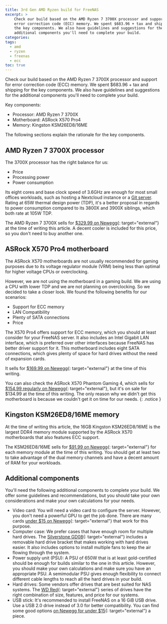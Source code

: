 ```yaml
---
title: 3rd Gen AMD Ryzen build for FreeNAS
excerpt: >
    Check our build based on the AMD Ryzen 7 3700X processor and support for
    error correction code (ECC) memory. We spent $683.96 + tax and shipping for
    the key components. We also have guidelines and suggestions for the
    additional components you'll need to complete your build.
categories:
tags:
  - amd
  - ryzen
  - freenas
  - ecc
toc: true
---
```


Check our build based on the AMD Ryzen 7 3700X processor and support for error
correction code (ECC) memory. We spent $683.96 + tax and shipping for the key
components. We also have guidelines and suggestions for the additional
components you'll need to complete your build.

Key components:

* Processor: AMD Ryzen 7 3700X
* Motherboard: ASRock X570 Pro4
* Memory: Kingston KSM26ED8/16ME

The following sections explain the rationale for the key components.

## AMD Ryzen 7 3700X processor

The 3700X processor has the right balance for us:

* Price
* Processing power
* Power consumption

Its eight cores and base clock speed of 3.6GHz are enough for most small offices
workloads, such as hosting a Nextcloud instance or a [Git server][4]. Rating at
65W thermal design power (TDP), it's a better proposal in regards to power
consumption compared to its 3800X and 3900X siblings, which both rate at 105W
TDP.

The AMD Ryzen 7 3700X sells for [$329.99 on Newegg][0]{: target="external"} at
the time of writing this article. A decent cooler is included for this price, so
you don't need to buy another one.

## ASRock X570 Pro4 motherboard

The ASRock X570 motherboards are not usually recommended for gaming purposes due
to its voltage regulator module (VRM) being less than optimal for higher voltage
CPUs or overclocking.

However, we are not using the motherboard in a gaming build. We are using a CPU
with lower TDP and we are not planning on overclocking. So we decided to take a
closer look. We found the following benefits for our scenarios:

* Support for ECC memory
* LAN Compatibility
* Plenty of SATA connections
* Price

The X570 Pro4 offers support for ECC memory, which you should at least consider
for your FreeNAS server. It also includes an Intel Gigabit LAN interface, which
is preferred over other interfaces because FreeNAS has better driver support for
it. This motherboard includes eight SATA connections, which gives plenty of
space for hard drives without the need of expansion cards.

It sells for [$169.99 on Newegg][1]{: target="external"} at the time of this
writing.

You can also check the ASRock X570 Phantom Gaming 4, which sells for [$154.99
regularly on Newegg][3]{: target="external"}, but it's on sale for $134.99 at
the time of this writing. The only reason why we didn't get this motherboard is
because we couldn't get it on time for our needs.
{: .notice }

## Kingston KSM26ED8/16ME memory

At the time of writing this article, the 16GB Kingston KSM26ED8/16ME is the
largest DDR4 memory module supported by the ASRock X570 motherboards that also
features ECC support.

The KSM26ED8/16ME sells for [$91.99 on Newegg][2]{: target="external"} for each
memory module at the time of this writing. You should get at least two to take
advantage of the dual memory channels and have a decent amount of RAM for your
workloads.

## Additional components

You'll need the following additional components to complete your build. We offer
some guidelines and recommendations, but you should take your own considerations
and make your own calculations for your needs.

* Video card: You will need a video card to configure the server. However, you
  don't need a powerful GPU to get the job done. There are many cards [under $15
  on Newegg][6]{: target="external"} that work for this purpose.
* Computer case: We prefer cases that have enough room for multiple hard drives.
  The [Silverstone GD08][5]{: target="external"} includes a removable hard drive
  bracket that makes working with hard drives easier. It also includes options
  to install multiple fans to keep the air flowing through the system.
* Power supply unit (PSU): A PSU of 650W that is at least gold-certified should
  be enough for builds similar to the one in this article. However, you should
  make your own calculations and make sure you have an appropriate PSU. A
  semimodular PSU gives enough flexibility to connect different cable lengths to
  reach all the hard drives in your build.
* Hard drives: Some vendors offer drives that are best suited for NAS systems.
  The [WD Red][7]{: target="external"} series of drives have the right
  combination of size, features, and price for our systems.
* USB stick: It's recommended to install FreeNAS on a 16 GiB USB drive. Use a
  USB 2.0 drive instead of 3.0 for better compatibility. You can find some good
  options [on Newegg for under $15][8]{: target="external"} a piece.

[0]: https://www.newegg.com/amd-ryzen-7-3700x/p/N82E16819113567?Description=AMD%20Ryzen%207%203700X&cm_re=AMD_Ryzen_7_3700X-_-19-113-567-_-Product
[1]: https://www.newegg.com/p/N82E16813157886?Description=ASRock%20X570%20Pro%204%20AM4&cm_re=ASRock_X570_Pro_4_AM4-_-13-157-886-_-Product
[2]: https://www.newegg.com/kingston-16gb-288-pin-ddr4-sdram/p/1B4-00M4-000U6?Description=Kingston%20KSM26ED8%2f16ME&cm_re=Kingston_KSM26ED8%2f16ME-_-1B4-00M4-000U6-_-Product
[3]: https://www.newegg.com/p/N82E16813157884?Description=ASRock%20X570&cm_re=ASRock_X570-_-13-157-884-_-Product
[4]: /git-server-freenas/
[5]: https://silverstonetek.com/product.php?pid=331&area=en
[6]: https://www.newegg.com/Desktop-Graphics-Cards/SubCategory/ID-48?name=Desktop%2DGraphics%2DCards&Order=PRICE
[7]: https://www.westerndigital.com/products/internal-drives/wd-red-hdd
[8]: https://www.newegg.com/p/pl?d=usb+drive&N=100008022%20601113576%20600082308
